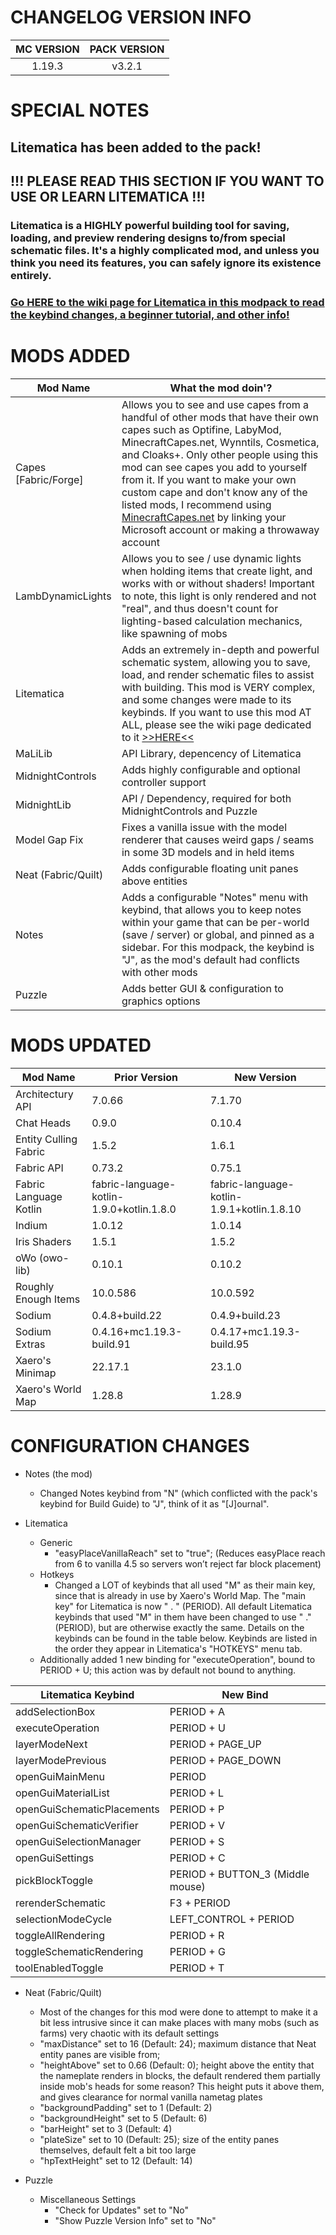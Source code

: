# CHANGELOG VERSION INFO
| MC VERSION | PACK VERSION |
| :---: | :---: |
| 1.19.3 | v3.2.1 |

# SPECIAL NOTES
## Litematica has been added to the pack!
## !!! PLEASE READ THIS SECTION IF YOU WANT TO USE OR LEARN LITEMATICA !!!
### Litematica is a HIGHLY powerful building tool for saving, loading, and preview rendering designs to/from special schematic files. It's a highly complicated mod, and unless you think you need its features, you can safely ignore its existence entirely.
### [Go HERE to the wiki page for Litematica in this modpack to read the keybind changes, a beginner tutorial, and other info!](https://github.com/NFinET/MC-TCPP-Lightly-Seasoned/wiki/Litematica-Important-Info)

# MODS ADDED
Mod Name | What the mod doin'?
--- | ---
Capes [Fabric/Forge] | Allows you to see and use capes from a handful of other mods that have their own capes such as Optifine, LabyMod, MinecraftCapes.net, Wynntils, Cosmetica, and Cloaks+. Only other people using this mod can see capes you add to yourself from it. If you want to make your own custom cape and don't know any of the listed mods, I recommend using [MinecraftCapes.net](https://minecraftcapes.net/) by linking your Microsoft account or making a throwaway account
LambDynamicLights | Allows you to see / use dynamic lights when holding items that create light, and works with or without shaders! Important to note, this light is only rendered and not "real", and thus doesn't count for lighting-based calculation mechanics, like spawning of mobs
Litematica | Adds an extremely in-depth and powerful schematic system, allowing you to save, load, and render schematic files to assist with building. This mod is VERY complex, and some changes were made to its keybinds. If you want to use this mod AT ALL, please see the wiki page dedicated to it [>>HERE<<](https://github.com/NFinET/MC-TCPP-Lightly-Seasoned/wiki/Litematica-Important-Info)
MaLiLib | API Library, depencency of Litematica
MidnightControls | Adds highly configurable and optional controller support
MidnightLib | API / Dependency, required for both MidnightControls and Puzzle
Model Gap Fix | Fixes a vanilla issue with the model renderer that causes weird gaps / seams in some 3D models and in held items
Neat (Fabric/Quilt) | Adds configurable floating unit panes above entities
Notes | Adds a configurable "Notes" menu with keybind, that allows you to keep notes within your game that can be per-world (save / server) or global, and pinned as a sidebar. For this modpack, the keybind is "J", as the mod's default had conflicts with other mods
Puzzle | Adds better GUI & configuration to graphics options

# MODS UPDATED
Mod Name | Prior Version | New Version
--- | --- | --- 
Architectury API | 7.0.66 | 7.1.70
Chat Heads | 0.9.0 | 0.10.4
Entity Culling Fabric | 1.5.2 | 1.6.1
Fabric API | 0.73.2 | 0.75.1
Fabric Language Kotlin | fabric-language-kotlin-1.9.0+kotlin.1.8.0 | fabric-language-kotlin-1.9.1+kotlin.1.8.10 
Indium | 1.0.12 | 1.0.14 
Iris Shaders | 1.5.1 | 1.5.2 
oWo (owo-lib) | 0.10.1 | 0.10.2
Roughly Enough Items | 10.0.586 | 10.0.592 
Sodium | 0.4.8+build.22 | 0.4.9+build.23 
Sodium Extras | 0.4.16+mc1.19.3-build.91 | 0.4.17+mc1.19.3-build.95 
Xaero's Minimap | 22.17.1 | 23.1.0 
Xaero's World Map  | 1.28.8 | 1.28.9 


# CONFIGURATION CHANGES
* Notes (the mod)
  * Changed Notes keybind from "N" (which conflicted with the pack's keybind for Build Guide) to "J", think of it as "[J]ournal".

* Litematica
  * Generic
    *  "easyPlaceVanillaReach" set to "true"; (Reduces easyPlace reach from 6 to vanilla 4.5 so servers won’t reject far block placement)
  * Hotkeys
    *  Changed a LOT of keybinds that all used "M" as their main key, since that is already in use by Xaero's World Map. The "main key" for Litematica is now " . " (PERIOD). All default Litematica keybinds that used "M" in them have been changed to use " ." (PERIOD), but are otherwise exactly the same. Details on the keybinds can be found in the table below. Keybinds are listed in the order they appear in Litematica's "HOTKEYS" menu tab.
  *  Additionally added 1 new binding for "executeOperation", bound to PERIOD + U; this action was by default not bound to anything.  

Litematica Keybind | New Bind
--- | --- 
addSelectionBox | PERIOD + A
executeOperation | PERIOD + U 
layerModeNext | PERIOD + PAGE_UP
layerModePrevious | PERIOD + PAGE_DOWN
openGuiMainMenu | PERIOD
openGuiMaterialList | PERIOD + L
openGuiSchematicPlacements | PERIOD + P
openGuiSchematicVerifier | PERIOD + V
openGuiSelectionManager | PERIOD + S
openGuiSettings | PERIOD + C
pickBlockToggle | PERIOD + BUTTON_3 (Middle mouse)
rerenderSchematic | F3 + PERIOD
selectionModeCycle | LEFT_CONTROL + PERIOD
toggleAllRendering | PERIOD + R
toggleSchematicRendering | PERIOD + G
toolEnabledToggle | PERIOD + T  
  
* Neat (Fabric/Quilt)
  * Most of the changes for this mod were done to attempt to make it a bit less intrusive since it can make places with many mobs (such as farms) very chaotic with its default settings
  * "maxDistance" set to 16 (Default: 24); maximum distance that Neat entity panes are visible from; 
  * "heightAbove" set to 0.66 (Default: 0); height above the entity that the nameplate renders in blocks, the default rendered them partially inside mob's heads for some reason? This height puts it above them, and gives clearance for normal vanilla nametag plates
  * "backgroundPadding" set to 1 (Default: 2)
  * "backgroundHeight" set to 5 (Default: 6)
  * "barHeight" set to 3 (Default: 4)
  * "plateSize" set to 10 (Default: 25); size of the entity panes themselves, default felt a bit too large
  * "hpTextHeight" set to 12 (Default: 14)  
  
* Puzzle
  * Miscellaneous Settings
    * "Check for Updates" set to "No"
    * "Show Puzzle Version Info" set to "No"
